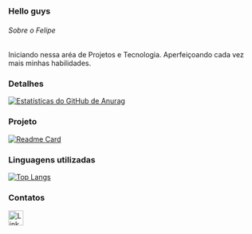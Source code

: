 ### Hello guys 

###### Sobre o Felipe
Iniciando nessa aréa  de Projetos e Tecnologia. Aperfeiçoando cada vez mais minhas habilidades.

###  Detalhes

[![ Estatísticas do GitHub de Anurag ](https://github-readme-stats.vercel.app/api?username=Felipedasilva000&show_icons=true&theme=clear)](https://github.com/anuraghazra/github-readme-stats)

### Projeto 

[![Readme Card](https://github-readme-stats.vercel.app/api/pin/?username=Felipedasilva000&repo=Tik-Tok-Project&theme=dark)](https://github.com/anuraghazra/github-readme-stats)

### Linguagens utilizadas

[![Top Langs](https://github-readme-stats.vercel.app/api/top-langs/?username=Felipedasilva000&layout=compact)](https://github.com/anuraghazra/github-readme-stats)

### Contatos

[<img src='https://img.shields.io/badge/LinkedIn-0077B5?style=for-the-badge&logo=linkedin&logoColor=white' alt='Linkedin' height='30'>](https://www.linkedin.com/in/felipe-da-silva-67b022232/)
